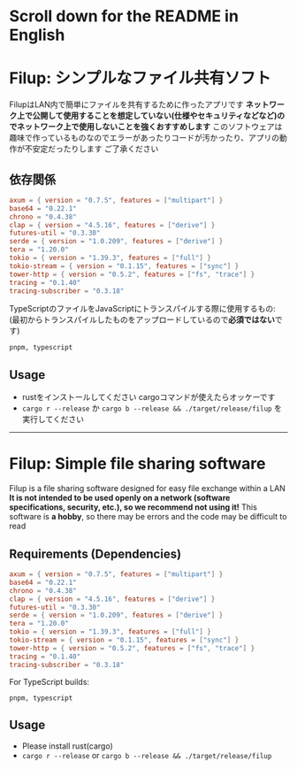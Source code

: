 # Scroll down for the README in English

# Filup: シンプルなファイル共有ソフト
FilupはLAN内で簡単にファイルを共有するために作ったアプリです
**ネットワーク上で公開して使用することを想定していない(仕様やセキュリティなどなど)のでネットワーク上で使用しないことを強くおすすめします**
このソフトウェアは趣味で作っているものなのでエラーがあったりコードが汚かったり、アプリの動作が不安定だったりします ご了承ください

## 依存関係
```toml
axum = { version = "0.7.5", features = ["multipart"] }
base64 = "0.22.1"
chrono = "0.4.38"
clap = { version = "4.5.16", features = ["derive"] }
futures-util = "0.3.30"
serde = { version = "1.0.209", features = ["derive"] }
tera = "1.20.0"
tokio = { version = "1.39.3", features = ["full"] }
tokio-stream = { version = "0.1.15", features = ["sync"] }
tower-http = { version = "0.5.2", features = ["fs", "trace"] }
tracing = "0.1.40"
tracing-subscriber = "0.3.18"
```

TypeScriptのファイルをJavaScriptにトランスパイルする際に使用するもの:
(最初からトランスパイルしたものをアップロードしているので**必須ではない**です)
```
pnpm, typescript
```

## Usage
* rustをインストールしてください cargoコマンドが使えたらオッケーです
* `
  cargo r --release
  `
  か
  `
  cargo b --release && ./target/release/filup
  `
  を実行してください

***

# Filup: Simple file sharing software
Filup is a file sharing software designed for easy file exchange within a LAN
**It is not intended to be used openly on a network (software specifications, security, etc.), so we recommend not using it!**
This software is **a hobby**, so there may be errors and the code may be difficult to read

## Requirements (Dependencies)
```toml
axum = { version = "0.7.5", features = ["multipart"] }
base64 = "0.22.1"
chrono = "0.4.38"
clap = { version = "4.5.16", features = ["derive"] }
futures-util = "0.3.30"
serde = { version = "1.0.209", features = ["derive"] }
tera = "1.20.0"
tokio = { version = "1.39.3", features = ["full"] }
tokio-stream = { version = "0.1.15", features = ["sync"] }
tower-http = { version = "0.5.2", features = ["fs", "trace"] }
tracing = "0.1.40"
tracing-subscriber = "0.3.18"
```

For TypeScript builds:
```
pnpm, typescript
```

## Usage
* Please install rust(cargo)
* `
  cargo r --release
  `
  or
  `
  cargo b --release && ./target/release/filup
  `
